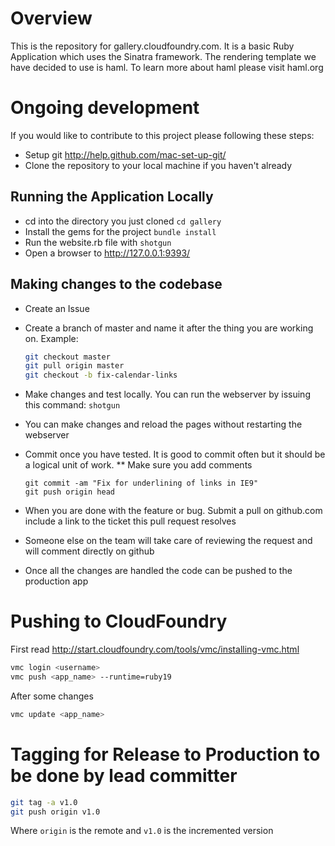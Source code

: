 # Overview
This is the repository for gallery.cloudfoundry.com. It is a basic Ruby Application which uses the Sinatra framework.
The rendering template we have decided to use is haml. To learn more about haml please visit haml.org

# Ongoing development
If you would like to contribute to this project please following these steps:

* Setup git http://help.github.com/mac-set-up-git/ 
* Clone the repository to your local machine if you haven't already

## Running the Application Locally

* cd into the directory you just cloned `cd gallery`
* Install the gems for the project `bundle install`
* Run the website.rb file with `shotgun`
* Open a browser to http://127.0.0.1:9393/


## Making changes to the codebase
* Create an Issue
* Create a branch of master and name it after the thing you are working on. Example:

  ```bash
  git checkout master
  git pull origin master
  git checkout -b fix-calendar-links
  ```

* Make changes and test locally. You can run the webserver by issuing this command:  `shotgun`
* You can make changes and reload the pages without restarting the webserver

* Commit once you have tested. It is good to commit often but it should be a logical unit of work. 
** Make sure you add comments

  ```
  git commit -am "Fix for underlining of links in IE9"
  git push origin head
  ```

* When you are done with the feature or bug. Submit a pull on github.com include a link to the ticket this pull request resolves
* Someone else on the team will take care of reviewing the request and will comment directly on github
* Once all the changes are handled the code can be pushed to the production app


# Pushing to CloudFoundry
First read http://start.cloudfoundry.com/tools/vmc/installing-vmc.html

  ```bash
  vmc login <username>
  vmc push <app_name> --runtime=ruby19
  ```


  After some changes
  ```bash
  vmc update <app_name>
  ```

# Tagging for Release to Production to be done by lead committer

  ```bash
  git tag -a v1.0
  git push origin v1.0
  ```

Where `origin` is the remote and `v1.0` is the incremented version


